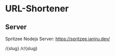 # URL-Shortener

## Server
Spritzee Nodejs Server: https://spritzee.janiru.dev/

/{slug}
/r/{slug}
 
